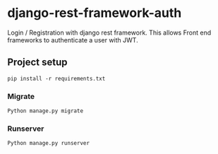 # django-rest-framework-auth
Login / Registration with django rest framework. This allows Front end frameworks to authenticate a user with JWT.

## Project setup
```
pip install -r requirements.txt 
```
### Migrate
```
Python manage.py migrate
```

### Runserver
```
Python manage.py runserver
```
